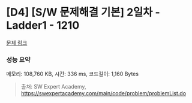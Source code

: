 # [D4] [S/W 문제해결 기본] 2일차 - Ladder1 - 1210 

[문제 링크](https://swexpertacademy.com/main/code/problem/problemDetail.do?contestProbId=AV14ABYKADACFAYh) 

### 성능 요약

메모리: 108,760 KB, 시간: 336 ms, 코드길이: 1,160 Bytes



> 출처: SW Expert Academy, https://swexpertacademy.com/main/code/problem/problemList.do